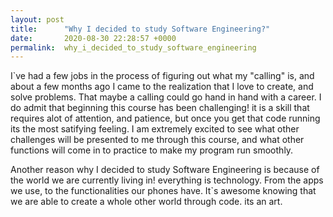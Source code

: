 ```yaml
---
layout: post
title:      "Why I decided to study Software Engineering?"
date:       2020-08-30 22:28:57 +0000
permalink:  why_i_decided_to_study_software_engineering
---
```



I`ve had a few jobs in the process of figuring out what my "calling" is, and about a few months ago I came to the realization that I love to create, and solve problems.  That maybe a calling could go hand in hand with a career. I do admit that beginning this course has been challenging! it is a skill that requires alot of attention, and patience, but once you get that code running its the most satifying feeling. I am extremely excited to see what other challenges will be presented to me through this course, and what other functions will come in to practice to make my program run smoothly. 


Another reason why I decided to study Software Engineering is because of the world we are currently living in! everything is technology. From the apps we use, to the functionalities our phones have. It`s awesome knowing that we are able to create a whole other world through code. its an art. 

